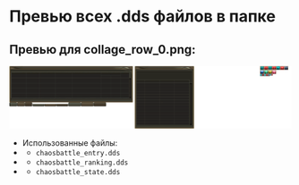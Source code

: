 # Превью всех .dds файлов в папке
## Превью для collage_row_0.png:
![collage_row_0.png](collage_row_0.png)
- Использованные файлы:
- - ``` chaosbattle_entry.dds ```
- - ``` chaosbattle_ranking.dds ```
- - ``` chaosbattle_state.dds ```
